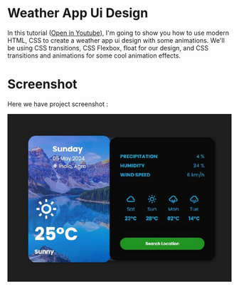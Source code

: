 # Weather App Ui Design
In this tutorial ([Open in Youtube](https://youtu.be/qC_DtdhH-J4)), I'm going to show you how to use modern HTML, CSS to create a weather app ui design with some animations. We'll be using CSS transitions, CSS Flexbox, float for our design, and CSS  transitions and animations for some cool animation effects.

# Screenshot
Here we have project screenshot :

![screenshot1](sample.jpg)
